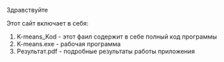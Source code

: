 Здравствуйте

Этот сайт включает в себя:
1. K-means_Kod - этот фаил содержит в себе полный код программы
2. K-means.exe - рабочая программа
3. Результат.pdf - подробные результаты работы приложения

